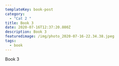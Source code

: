 ```yaml
---
templateKey: book-post
category:
  - "Cat 2 "
title: Book 3
date: 2020-07-16T12:37:20.800Z
description: Book 3
featuredimage: /img/photo_2020-07-16-22.34.38.jpeg
tags:
  - book
---
```

Book 3